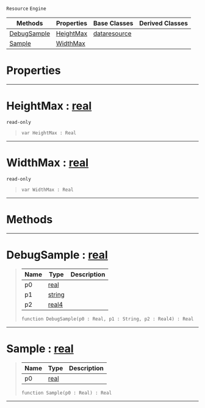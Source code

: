  `Resource` `Engine`



|Methods|Properties|Base Classes|Derived Classes|
|---|---|---|---|
|[ DebugSample](samplecurve.md#debugsample-zilch-engine)|[ HeightMax](samplecurve.md#heightmax-zilch-engine-do)|[dataresource](dataresource.md)| |
|[ Sample](samplecurve.md#sample-zilch-engine-docum)|[ WidthMax](samplecurve.md#widthmax-zilch-engine-doc)| | |


 #  Properties


---  
 #  HeightMax : [real](../nada_base_types/real.md)

 `read-only`

> 
> ``` lang=cpp, name=Nada
> var HeightMax : Real


---  
 #  WidthMax : [real](../nada_base_types/real.md)

 `read-only`

> 
> ``` lang=cpp, name=Nada
> var WidthMax : Real


---  
 #  Methods


---  
 #  DebugSample : [real](../nada_base_types/real.md)

> 
> |Name|Type|Description|
> |---|---|---|
> |p0|[real](../nada_base_types/real.md)| |
> |p1|[string](../nada_base_types/string.md)| |
> |p2|[real4](../nada_base_types/real4.md)| |
> ``` lang=cpp, name=Nada
> function DebugSample(p0 : Real, p1 : String, p2 : Real4) : Real
> ``` 


---  
 #  Sample : [real](../nada_base_types/real.md)

> 
> |Name|Type|Description|
> |---|---|---|
> |p0|[real](../nada_base_types/real.md)| |
> ``` lang=cpp, name=Nada
> function Sample(p0 : Real) : Real
> ``` 


---  
 

 
